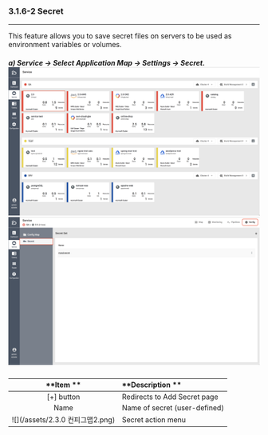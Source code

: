 ### 3.1.6-2 Secret

---

This feature allows you to save secret files on servers to be used as environment variables or volumes.

##### a\) Service → Select Application Map → Settings → Secret. ![](/assets/EN/2.5/3.1.6-2_1.png)![](/assets/EN/2.5/3.1.6-2_2.png)

| **Item  ** | **Description ** |
| :---: | :--- |
| [+] button | Redirects to Add Secret page |
| Name | Name of secret \(user-defined\) |
| ![](/assets/2.3.0 컨피그맵2.png) | Secret action menu |



